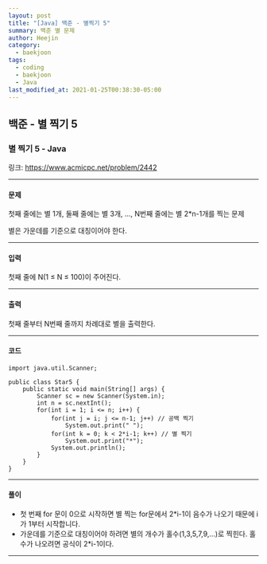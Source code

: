 ```yaml
---
layout: post
title: "[Java] 백준 - 별찍기 5"
summary: 백준 별 문제
author: Heejin
category: 
  - baekjoon
tags:
  - coding
  - baekjoon
  - Java
last_modified_at: 2021-01-25T00:38:30-05:00
---
```




## 백준 - 별 찍기 5



### 별 찍기 5 - Java

링크: <https://www.acmicpc.net/problem/2442>

***

#### 문제

첫째 줄에는 별 1개, 둘째 줄에는 별 3개, ..., N번째 줄에는 별 2*n-1개를 찍는 문제

별은 가운데를 기준으로 대칭이어야 한다.

***

#### 입력

첫째 줄에 N(1 ≤ N ≤ 100)이 주어진다.

***

#### 출력

첫째 줄부터 N번째 줄까지 차례대로 별을 출력한다.

***

#### 코드

```
import java.util.Scanner;

public class Star5 {
    public static void main(String[] args) {
        Scanner sc = new Scanner(System.in);
        int n = sc.nextInt();
        for(int i = 1; i <= n; i++) {
            for(int j = i; j <= n-1; j++) // 공백 찍기
                System.out.print(" ");
            for(int k = 0; k < 2*i-1; k++) // 별 찍기
                System.out.print("*");
            System.out.println();
        }
    }
}
```

***

#### 풀이

* 첫 번째 for 문이  0으로 시작하면 별 찍는 for문에서 2*i-1이 음수가 나오기 때문에 i가 1부터 시작합니다.
* 가운데를 기준으로 대칭이어야 하려면 별의 개수가 홀수(1,3,5,7,9,...)로 찍힌다. 홀수가 나오려면 공식이 2*i-1이다.

***

